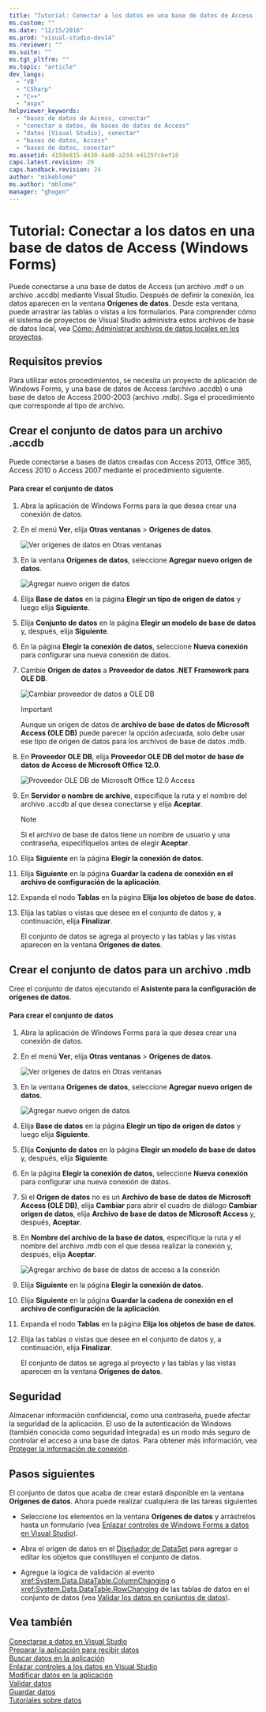 ```yaml
---
title: "Tutorial: Conectar a los datos en una base de datos de Access (Windows Forms) | Microsoft Docs"
ms.custom: ""
ms.date: "12/15/2016"
ms.prod: "visual-studio-dev14"
ms.reviewer: ""
ms.suite: ""
ms.tgt_pltfrm: ""
ms.topic: "article"
dev_langs: 
  - "VB"
  - "CSharp"
  - "C++"
  - "aspx"
helpviewer_keywords: 
  - "bases de datos de Access, conectar"
  - "conectar a datos, de bases de datos de Access"
  - "datos [Visual Studio], conectar"
  - "bases de datos, Access"
  - "bases de datos, conectar"
ms.assetid: 4159e815-d430-4ad0-a234-e4125fcbef18
caps.latest.revision: 29
caps.handback.revision: 24
author: "mikeblome"
ms.author: "mblome"
manager: "ghogen"
---
```

# Tutorial: Conectar a los datos en una base de datos de Access (Windows Forms)
Puede conectarse a una base de datos de Access \(un archivo .mdf o un archivo .accdb\) mediante Visual Studio.  Después de definir la conexión, los datos aparecen en la ventana **Orígenes de datos**.  Desde esta ventana, puede arrastrar las tablas o vistas a los formularios.  Para comprender cómo el sistema de proyectos de Visual Studio administra estos archivos de base de datos local, vea [Cómo: Administrar archivos de datos locales en los proyectos](../data-tools/how-to-manage-local-data-files-in-your-project.md).  
  
## Requisitos previos  
 Para utilizar estos procedimientos, se necesita un proyecto de aplicación de Windows Forms, y una base de datos de Access \(archivo .accdb\) o una base de datos de Access 2000\-2003 \(archivo .mdb\).  Siga el procedimiento que corresponde al tipo de archivo.  
  
## Crear el conjunto de datos para un archivo .accdb  
 Puede conectarse a bases de datos creadas con Access 2013, Office 365, Access 2010 o Access 2007 mediante el procedimiento siguiente.  
  
#### Para crear el conjunto de datos  
  
1.  Abra la aplicación de Windows Forms para la que desea crear una conexión de datos.  
  
2.  En el menú **Ver**, elija **Otras ventanas** \> **Orígenes de datos**.  
  
     ![Ver orígenes de datos en Otras ventanas](../data-tools/media/viewdatasources.png "ViewDataSources")  
  
3.  En la ventana **Orígenes de datos**, seleccione **Agregar nuevo origen de datos**.  
  
     ![Agregar nuevo origen de datos](../data-tools/media/dataaddnewdatasource.png "dataAddNewDataSource")  
  
4.  Elija **Base de datos** en la página **Elegir un tipo de origen de datos** y luego elija **Siguiente**.  
  
5.  Elija **Conjunto de datos** en la página **Elegir un modelo de base de datos** y, después, elija **Siguiente**.  
  
6.  En la página **Elegir la conexión de datos**, seleccione **Nueva conexión** para configurar una nueva conexión de datos.  
  
7.  Cambie **Origen de datos** a **Proveedor de datos .NET Framework para OLE DB**.  
  
     ![Cambiar proveedor de datos a OLE DB](../data-tools/media/datachangedatasourceoledb.png "dataChangeDataSourceOLEDB")  
  
    > [!IMPORTANT]
    >  Aunque un origen de datos de **archivo de base de datos de Microsoft Access \(OLE DB\)** puede parecer la opción adecuada, solo debe usar ese tipo de origen de datos para los archivos de base de datos .mdb.  
  
8.  En **Proveedor OLE DB**, elija **Proveedor OLE DB del motor de base de datos de Access de Microsoft Office 12.0**.  
  
     ![Proveedor OLE DB de Microsoft Office 12.0 Access](../data-tools/media/dataoledbprovideroffice12access.png "dataOLEDBProviderOffice12Access")  
  
9. En **Servidor o nombre de archivo**, especifique la ruta y el nombre del archivo .accdb al que desea conectarse y elija **Aceptar**.  
  
    > [!NOTE]
    >  Si el archivo de base de datos tiene un nombre de usuario y una contraseña, especifíquelos antes de elegir **Aceptar**.  
  
10. Elija **Siguiente** en la página **Elegir la conexión de datos**.  
  
11. Elija **Siguiente** en la página **Guardar la cadena de conexión en el archivo de configuración de la aplicación**.  
  
12. Expanda el nodo **Tablas** en la página **Elija los objetos de base de datos**.  
  
13. Elija las tablas o vistas que desee en el conjunto de datos y, a continuación, elija **Finalizar**.  
  
     El conjunto de datos se agrega al proyecto y las tablas y las vistas aparecen en la ventana **Orígenes de datos**.  
  
## Crear el conjunto de datos para un archivo .mdb  
 Cree el conjunto de datos ejecutando el **Asistente para la configuración de orígenes de datos**.  
  
#### Para crear el conjunto de datos  
  
1.  Abra la aplicación de Windows Forms para la que desea crear una conexión de datos.  
  
2.  En el menú **Ver**, elija **Otras ventanas** \> **Orígenes de datos**.  
  
     ![Ver orígenes de datos en Otras ventanas](../data-tools/media/viewdatasources.png "ViewDataSources")  
  
3.  En la ventana **Orígenes de datos**, seleccione **Agregar nuevo origen de datos**.  
  
     ![Agregar nuevo origen de datos](../data-tools/media/dataaddnewdatasource.png "dataAddNewDataSource")  
  
4.  Elija **Base de datos** en la página **Elegir un tipo de origen de datos** y luego elija **Siguiente**.  
  
5.  Elija **Conjunto de datos** en la página **Elegir un modelo de base de datos** y, después, elija **Siguiente**.  
  
6.  En la página **Elegir la conexión de datos**, seleccione **Nueva conexión** para configurar una nueva conexión de datos.  
  
7.  Si el **Origen de datos** no es un **Archivo de base de datos de Microsoft Access \(OLE DB\)**, elija **Cambiar** para abrir el cuadro de diálogo **Cambiar origen de datos**, elija **Archivo de base de datos de Microsoft Access** y, después, **Aceptar**.  
  
8.  En **Nombre del archivo de la base de datos**, especifique la ruta y el nombre del archivo .mdb con el que desea realizar la conexión y, después, elija **Aceptar**.  
  
     ![Agregar archivo de base de datos de acceso a la conexión](../data-tools/media/dataaddconnectionaccessmdb.png "dataAddConnectionAccessMDB")  
  
9. Elija **Siguiente** en la página **Elegir la conexión de datos**.  
  
10. Elija **Siguiente** en la página **Guardar la cadena de conexión en el archivo de configuración de la aplicación**.  
  
11. Expanda el nodo **Tablas** en la página **Elija los objetos de base de datos**.  
  
12. Elija las tablas o vistas que desee en el conjunto de datos y, a continuación, elija **Finalizar**.  
  
     El conjunto de datos se agrega al proyecto y las tablas y las vistas aparecen en la ventana **Orígenes de datos**.  
  
## Seguridad  
 Almacenar información confidencial, como una contraseña, puede afectar la seguridad de la aplicación.  El uso de la autenticación de Windows \(también conocida como seguridad integrada\) es un modo más seguro de controlar el acceso a una base de datos.  Para obtener más información, vea [Proteger la información de conexión](../Topic/Protecting%20Connection%20Information.md).  
  
## Pasos siguientes  
 El conjunto de datos que acaba de crear estará disponible en la ventana **Orígenes de datos**.  Ahora puede realizar cualquiera de las tareas siguientes  
  
-   Seleccione los elementos en la ventana **Orígenes de datos** y arrástrelos hasta un formulario \(vea [Enlazar controles de Windows Forms a datos en Visual Studio](../data-tools/bind-windows-forms-controls-to-data-in-visual-studio.md)\).  
  
-   Abra el origen de datos en el [Diseñador de DataSet](../data-tools/creating-and-editing-typed-datasets.md) para agregar o editar los objetos que constituyen el conjunto de datos.  
  
-   Agregue la lógica de validación al evento <xref:System.Data.DataTable.ColumnChanging> o <xref:System.Data.DataTable.RowChanging> de las tablas de datos en el conjunto de datos \(vea [Validar los datos en conjuntos de datos](../data-tools/validate-data-in-datasets.md)\).  
  
## Vea también  
 [Conectarse a datos en Visual Studio](../data-tools/connecting-to-data-in-visual-studio.md)   
 [Preparar la aplicación para recibir datos](../Topic/Preparing%20Your%20Application%20to%20Receive%20Data.md)   
 [Buscar datos en la aplicación](../data-tools/fetching-data-into-your-application.md)   
 [Enlazar controles a los datos en Visual Studio](../data-tools/bind-controls-to-data-in-visual-studio.md)   
 [Modificar datos en la aplicación](../data-tools/editing-data-in-your-application.md)   
 [Validar datos](../Topic/Validating%20Data.md)   
 [Guardar datos](../data-tools/saving-data.md)   
 [Tutoriales sobre datos](../Topic/Data%20Walkthroughs.md)